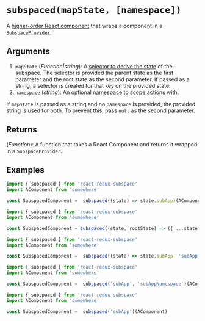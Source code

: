 # `subspaced(mapState, [namespace])`

A [higher-order React component](https://facebook.github.io/react/docs/higher-order-components.html) that wraps a component in a [`SubspaceProvider`](/packages/react-redux-subspace/docs/api/SubspaceProvider.md).

## Arguments

1. `mapState` (_Function|string_): A [selector to derive the state](/docs/basics/CreatingSubspaces.md) of the subspace. The selector is provided the parent state as the first parameter and the root state as the second parameter.  If passed as a string, a selector is created for that key on the provided state.
2. `namespace` (_string_): An optional [namespace to scope actions](/docs/basics/Namespacing.md) with.

If `mapState` is passed as a string and no `namespace` is provided, the provided string is used for both. To prevent this, pass `null` as the second parameter.

## Returns

(_Function_): A function that takes a React Component and returns it wrapped in a `SubspaceProvider`.

## Examples

```javascript
import { subspaced } from 'react-redux-subspace'
import AComponent from 'somewhere'

const SubspacedComponent =  subspaced((state) => state.subApp)(AComponent)
```

```javascript
import { subspaced } from 'react-redux-subspace'
import AComponent from 'somewhere'

const SubspacedComponent = subspaced((state, rootState) => ({ ...state.subApp, root: rootState }))(AComponent)
```

```javascript
import { subspaced } from 'react-redux-subspace'
import AComponent from 'somewhere'

const SubspacedComponent =  subspaced((state) => state.subApp, 'subApp')(AComponent)
```

```javascript
import { subspaced } from 'react-redux-subspace'
import AComponent from 'somewhere'

const SubspacedComponent =  subspaced('subApp', 'subAppNamespace')(AComponent)
```

```javascript
import { subspaced } from 'react-redux-subspace'
import AComponent from 'somewhere'

const SubspacedComponent =  subspaced('subApp')(AComponent)
```
